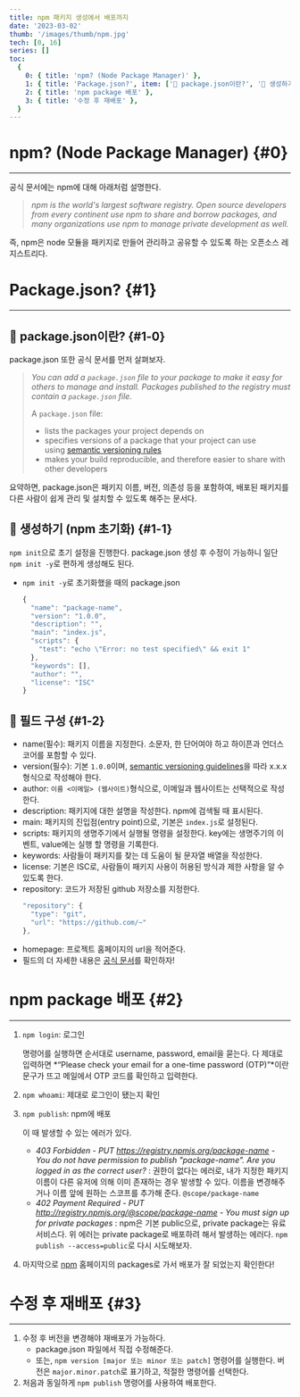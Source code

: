 ```yaml
---
title: npm 패키지 생성에서 배포까지
date: '2023-03-02'
thumb: '/images/thumb/npm.jpg'
tech: [0, 16]
series: []
toc:
  {
    0: { title: 'npm? (Node Package Manager)' },
    1: { title: 'Package.json?', item: ['🔎 package.json이란?', '🔎 생성하기 (npm 초기화)', '🔎 필드 구성'] },
    2: { title: 'npm package 배포' },
    3: { title: '수정 후 재배포' },
  }
---
```


# npm? (Node Package Manager) {#0}

---

공식 문서에는 npm에 대해 아래처럼 설명한다.

> _npm is the world's largest software registry. Open source developers from every continent use npm to share and borrow packages, and many organizations use npm to manage private development as well._

즉, npm은 node 모듈을 패키지로 만들어 관리하고 공유할 수 있도록 하는 오픈소스 레지스트리다.

# Package.json? {#1}

---

## 🔎 package.json이란? {#1-0}

package.json 또한 공식 문서를 먼저 살펴보자.

> _You can add a `package.json` file to your package to make it easy for others to manage and install. Packages published to the registry must contain a `package.json` file._
>
> A `package.json` file:
>
> - lists the packages your project depends on
> - specifies versions of a package that your project can use using [semantic versioning rules](https://docs.npmjs.com/about-semantic-versioning)
> - makes your build reproducible, and therefore easier to share with other developers

요약하면, package.json은 패키지 이름, 버전, 의존성 등을 포함하여, 배포된 패키지를 다른 사람이 쉽게 관리 및 설치할 수 있도록 해주는 문서다.

## 🔎 생성하기 (npm 초기화) {#1-1}

`npm init`으로 초기 설정을 진행한다. package.json 생성 후 수정이 가능하니 일단 `npm init -y`로 편하게 생성해도 된다.

- `npm init -y`로 초기화했을 때의 package.json
  ```jsx
  {
    "name": "package-name",
    "version": "1.0.0",
    "description": "",
    "main": "index.js",
    "scripts": {
      "test": "echo \"Error: no test specified\" && exit 1"
    },
    "keywords": [],
    "author": "",
    "license": "ISC"
  }
  ```

## 🔎 필드 구성 {#1-2}

- name(필수): 패키지 이름을 지정한다. 소문자, 한 단어여야 하고 하이픈과 언더스코어를 포함할 수 있다.
- version(필수): 기본 `1.0.0`이며, [semantic versioning guidelines](https://docs.npmjs.com/about-semantic-versioning)을 따라 x.x.x 형식으로 작성해야 한다.
- author: `이름 <이메일> (웹사이트)`형식으로, 이메일과 웹사이트는 선택적으로 작성한다.
- description: 패키지에 대한 설명을 작성한다. npm에 검색될 때 표시된다.
- main: 패키지의 진입점(entry point)으로, 기본은 `index.js`로 설정된다.
- scripts: 패키지의 생명주기에서 실행될 명령을 설정한다. key에는 생명주기의 이벤트, value에는 실행 할 명령을 기록한다.
- keywords: 사람들이 패키지를 찾는 데 도움이 될 문자열 배열을 작성한다.
- license: 기본은 ISC로, 사람들이 패키지 사용이 허용된 방식과 제한 사항을 알 수 있도록 한다.
- repository: 코드가 저장된 github 저장소를 지정한다.
  ```jsx
  "repository": {
    "type": "git",
    "url": "https://github.com/~"
  },
  ```
- homepage: 프로젝트 홈페이지의 url을 적어준다.
- 필드의 더 자세한 내용은 [공식 문서](https://docs.npmjs.com/cli/v7/configuring-npm/package-json)를 확인하자!

# npm package 배포 {#2}

---

1. `npm login`: 로그인

   명령어를 실행하면 순서대로 username, password, email을 묻는다.
   다 제대로 입력하면 *“Please check your email for a one-time password (OTP)”*이란 문구가 뜨고 메일에서 OTP 코드를 확인하고 입력한다.

2. `npm whoami`: 제대로 로그인이 됐는지 확인
3. `npm publish`: npm에 배포

   이 때 발생할 수 있는 에러가 있다.

   - _403 Forbidden - PUT https://registry.npmjs.org/package-name - You do not have permission to publish "package-name". Are you logged in as the correct user?_
     : 권한이 없다는 에러로, 내가 지정한 패키지 이름이 다른 유저에 의해 이미 존재하는 경우 발생할 수 있다. 이름을 변경해주거나 이름 앞에 원하는 스코프를 추가해 준다. `@scope/package-name`
   - _402 Payment Required - PUT http://registry.npmjs.org/@scope/package-name - You must sign up for private packages_
     : npm은 기본 public으로, private package는 유료서비스다. 위 에러는 private package로 배포하려 해서 발생하는 에러다. `npm publish --access=public`로 다시 시도해보자.

4. 마지막으로 [npm](https://www.npmjs.com/) 홈페이지의 packages로 가서 배포가 잘 되었는지 확인한다!

# 수정 후 재배포 {#3}

---

1. 수정 후 버전을 변경해야 재배포가 가능하다.
   - package.json 파일에서 직접 수정해준다.
   - 또는, `npm version [major 또는 minor 또는 patch]` 명령어를 실행한다. 버전은 `major.minor.patch`로 표기하고, 적절한 명령어를 선택한다.
2. 처음과 동일하게 `npm publish` 명령어를 사용하여 배포한다.
